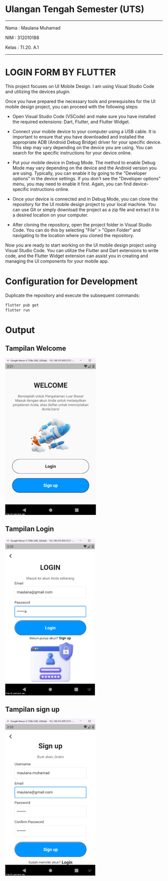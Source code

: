 # Ulangan Tengah Semester (UTS)

<hr>
Nama    : Maulana Muhamad <br>

NIM : 312010188 <br>

Kelas : TI.20. A.1 <br>

<hr>

# LOGIN FORM BY FLUTTER

This project focuses on UI Mobile Design. I am using Visual Studio Code and utilizing the devices plugin.

Once you have prepared the necessary tools and prerequisites for the UI mobile design project, you can proceed with the following steps:

- Open Visual Studio Code (VSCode) and make sure you have installed the required extensions: Dart, Flutter, and Flutter Widget.

- Connect your mobile device to your computer using a USB cable. It is important to ensure that you have downloaded and installed the appropriate ADB (Android Debug Bridge) driver for your specific device. This step may vary depending on the device you are using. You can search for the specific instructions for your device online.

- Put your mobile device in Debug Mode. The method to enable Debug Mode may vary depending on the device and the Android version you are using. Typically, you can enable it by going to the "Developer options" in the device settings. If you don't see the "Developer options" menu, you may need to enable it first. Again, you can find device-specific instructions online.

- Once your device is connected and in Debug Mode, you can clone the repository for the UI mobile design project to your local machine. You can use Git or simply download the project as a zip file and extract it to a desired location on your computer.

- After cloning the repository, open the project folder in Visual Studio Code. You can do this by selecting "File" > "Open Folder" and navigating to the location where you cloned the repository.

Now you are ready to start working on the UI mobile design project using Visual Studio Code. You can utilize the Flutter and Dart extensions to write code, and the Flutter Widget extension can assist you in creating and managing the UI components for your mobile app.

# Configuration for Development

Duplicate the repository and execute the subsequent commands:

```
flutter pub get
flutter run
```

# Output

## Tampilan Welcome

<img src="pict/ss1.png" height="500em" />

## Tampilan Login

<img src="pict/ss2.png" height="500em" />

## Tampilan sign up

<img src="pict/ss3.png" height="500em" />
